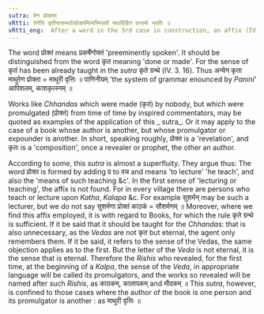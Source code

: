 ```yaml
---
sutra: तेन प्रोक्तम्
vRtti: तेनेति तृतीयासमर्थात्प्रोक्तमित्यस्मिन्नर्थे यथाविहितं प्रत्ययो भवति ॥
vRtti_eng:  After a word in the 3rd case in construction, an affix (IV. 1. 83) &c). comes, in the sense of 'enounced by him'.
---
```

The word प्रोक्तं means प्रकर्षेणोक्तं 'preeminently spoken'. It should be distinguished from the word कृत meaning 'done or made'. For the sense of कृतं has been already taught in the _sutra_ कृते ग्रन्थे (IV. 3. 16). Thus अन्येन कृता माथुरेण प्रोक्ता = माथुरी वृत्तिः ॥ पाणिनीयम् 'the system of grammar enounced by _Panini_' आपिशलम्, काशकृत्स्नम् ॥

Works like _Chhandas_ which were made (कृतं) by nobody, but which were promulgated (प्रोक्तं) from time of time by inspired commentators, may be quoted as examples of the application of this _ sutra_. Or it may apply to the case of a book whose author is another, but whose promulgator or expounder is another. In short, speaking roughly, प्रोक्त is a 'revelation', and कृतः is a 'composition', once a revealer or prophet, the other an author.

According to some, this _sutra_ is almost a superfluity. They argue thus: The word प्रोक्त is formed by adding प्र to वच and means 'to lecture' 'he teach', and also the 'means of such teaching &c'. In the first sense of 'lecturing or teaching', the affix is not found. For in every village there are persons who teach or lecture upon _Katha_, _Kalapa_ &c. For example सुशर्मन् may be such a lecturer, but we do not say सुशर्मणा प्रोक्तं काठकं = सौशर्मणम् ॥ Moreover, where we find this affix employed, it is with regard to Books, for which the rule कृते ग्रन्थे is sufficient. If it be said that it should be taught for the _Chhandas_: that is also unnecessary, as the _Vedas_ are not कृत but eternal, the agent only remembers them. If it be said, it refers to the sense of the Vedas, the same objection applies as to the first. But the letter of the _Veda_ is not eternal, it is the sense that is eternal. Therefore the _Rishis_ who revealed, for the first time, at the beginning of a _Kalpa_, the sense of the _Veda_, in appropriate language will be called its promulgators, and the works so revealed will be named after such _Rishis_, as काठकम्, कालापकम् and मौदकम् ॥ This _sutra_, however, is confined to those cases where the author of the book is one person and its promulgator is another : as माथुरी वृत्तिः ॥

